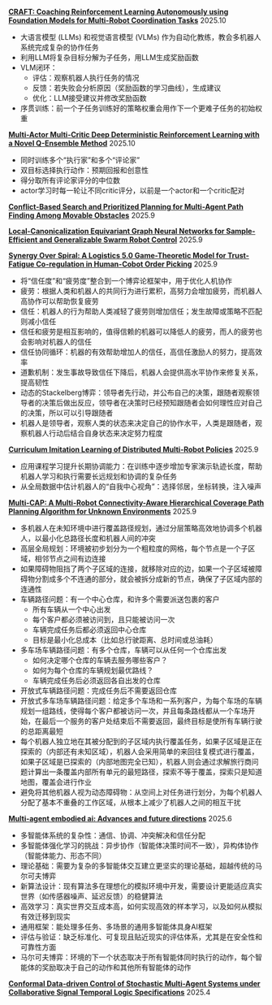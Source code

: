 [**CRAFT: Coaching Reinforcement Learning Autonomously using Foundation Models for Multi-Robot Coordination Tasks**](https://www.alphaxiv.org/abs/2509.14380) 2025.10

* 大语言模型 (LLMs) 和视觉语言模型 (VLMs) 作为自动化教练，教会多机器人系统完成复杂的协作任务
* 利用LLM将复杂目标分解为子任务，用LLM生成奖励函数
* VLM闭环：
  * 评估：观察机器人执行任务的情况
  * 反馈：若失败会分析原因（奖励函数的学习曲线），生成建议
  * 优化：LLM接受建议并修改奖励函数
* 序贯训练：前一个子任务训练好的策略权重会用作下一个更难子任务的初始权重

[**Multi-Actor Multi-Critic Deep Deterministic Reinforcement Learning with a Novel Q-Ensemble Method**](https://www.alphaxiv.org/abs/2510.01083v1) 2025.10

* 同时训练多个“执行家”和多个“评论家”
* 双目标选择执行动作：预期回报和创意性
* 得分取所有评论家评分的中位数
* actor学习时每一轮让不同critic评分，以前是一个actor和一个critic配对

[**Conflict-Based Search and Prioritized Planning for Multi-Agent Path Finding Among Movable Obstacles**](https://www.alphaxiv.org/abs/2509.26050) 2025.9


[**Local-Canonicalization Equivariant Graph Neural Networks for Sample-Efficient and Generalizable Swarm Robot Control**](https://www.alphaxiv.org/abs/2509.14431) 2025.9


[**Synergy Over Spiral: A Logistics 5.0 Game-Theoretic Model for Trust-Fatigue Co-regulation in Human-Cobot Order Picking**](https://www.alphaxiv.org/abs/2508.03765v3) 2025.9

* 将“信任度”和“疲劳度”整合到一个博弈论框架中，用于优化人机协作
* 疲劳：根据人类和机器人的共同行为进行累积，高努力会增加疲劳，而机器人高协作可以帮助恢复疲劳
* 信任：机器人的行为帮助人类减轻了疲劳则增加信任；发生故障或策略不匹配则减小信任
* 信任和疲劳是相互影响的，值得信赖的机器可以降低人的疲劳，而人的疲劳也会影响对机器人的信任
* 信任协同循环：机器的有效帮助增加人的信任，高信任激励人的努力，提高效率
* 道歉机制：发生事故导致信任下降后，机器人会提供高水平协作来修复关系，提高韧性
* 动态的Stackelberg博弈：领导者先行动，并公布自己的决策，跟随者观察领导者的决策后做出反应，领导者在决策时已经预知跟随者会如何理性应对自己的决策，所以可以引导跟随者
* 机器人是领导者，观察人类的状态来决定自己的协作水平，人类是跟随者，观察机器人行动后结合自身状态来决定努力程度


[**Curriculum Imitation Learning of Distributed Multi-Robot Policies**](https://www.alphaxiv.org/abs/2509.25097) 2025.9

* 应用课程学习提升长期协调能力：在训练中逐步增加专家演示轨迹长度，帮助机器人学习和执行需要长远规划和协调的复杂任务
* 从全局数据中估计机器人的“自我中心视角”：选择邻居，坐标转换，注入噪声

[**Multi-CAP: A Multi-Robot Connectivity-Aware Hierarchical Coverage Path Planning Algorithm for Unknown Environments**](https://www.alphaxiv.org/abs/2509.14941v2) 2025.9

* 多机器人在未知环境中进行覆盖路径规划，通过分层策略高效地协调多个机器人，以最小化总路径长度和机器人间的冲突
* 高层全局规划：环境被初步划分为一个粗粒度的网格，每个节点是一个子区域，相邻节点之间有边连接
* 如果障碍物阻挡了两个子区域的连接，就移除对应的边，如果一个子区域被障碍物分割成多个不连通的部分，就会被拆分成新的节点，确保了子区域内部的连通性
* 车辆路径问题：有一个中心仓库，和许多个需要派送包裹的客户
  * 所有车辆从一个中心出发
  * 每个客户都必须被访问到，且只能被访问一次
  * 车辆完成任务后都必须返回中心仓库
  * 目标是最小化总成本（比如总行驶距离、总时间或总油耗）
* 多车场车辆路径问题：有多个仓库，车辆可以从任何一个仓库出发
  * 如何决定哪个仓库的车辆去服务哪些客户？
  * 如何为每个仓库的车辆规划最优路线？
  * 车辆完成任务后必须返回各自出发的仓库
* 开放式车辆路径问题：完成任务后不需要返回仓库
* 开放式多车场车辆路径问题：给定多个车场和一系列客户，为每个车场的车辆规划一组路线，使得每个客户都被访问一次，并且每条路线都从一个车场开始，在最后一个服务的客户处结束后不需要返回，最终目标是使所有车辆行驶的总距离最短
* 每个机器人独立地在其被分配到的子区域内执行覆盖任务，如果子区域是正在探索的（内部还有未知区域），机器人会采用简单的来回往复模式进行覆盖，如果子区域是已探索的（内部地图完全已知），机器人则会通过求解旅行商问题计算出一条覆盖内部所有单元的最短路径，探索不等于覆盖，探索只是知道地图，覆盖会进行作业
* 避免将其他机器人视为动态障碍物：从空间上对任务进行划分，为每个机器人分配了基本不重叠的工作区域，从根本上减少了机器人之间的相互干扰

[**Multi-agent embodied ai: Advances and future directions**](https://www.alphaxiv.org/abs/2505.05108) 2025.6

* 多智能体系统的复杂性：通信、协调、冲突解决和信任分配
* 多智能体强化学习的挑战：异步协作（智能体决策时间不一致），异构体协作（智能体能力、形态不同）
* 理论基础：需要为复杂的多智能体交互建立更坚实的理论基础，超越传统的马尔可夫博弈
* 新算法设计：现有算法多在理想化的模拟环境中开发，需要设计更能适应真实世界（如传感器噪声、延迟反馈）的稳健算法
* 高效学习：真实世界交互成本高，如何实现高效的样本学习，以及如何从模拟有效迁移到现实
* 通用框架：能处理多任务、多场景的通用多智能体具身AI框架
* 评估与验证：缺乏标准化、可复现且贴近现实的评估体系，尤其是在安全性和可靠性方面
* 马尔可夫博弈：环境的下一个状态取决于所有智能体同时执行的动作，每个智能体的奖励取决于自己的动作和其他所有智能体的动作

[**Conformal Data-driven Control of Stochastic Multi-Agent Systems under Collaborative Signal Temporal Logic Specifications**](https://www.alphaxiv.org/abs/2504.04615) 2025.4

